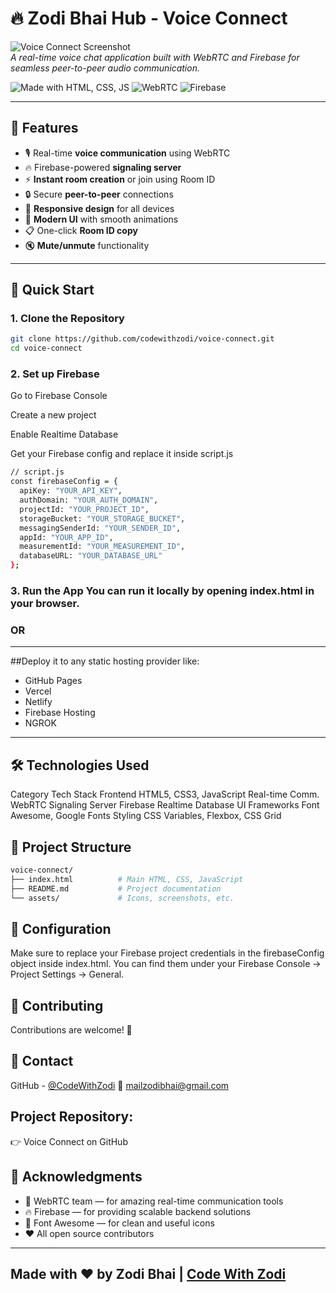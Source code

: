 # 🔥 Zodi Bhai Hub - Voice Connect

![Voice Connect Screenshot](assets/screenshot.png)  
*A real-time voice chat application built with WebRTC and Firebase for seamless peer-to-peer audio communication.*

![Made with HTML, CSS, JS](https://img.shields.io/badge/Made%20with-HTML%2FCSS%2FJS-orange)
![WebRTC](https://img.shields.io/badge/WebRTC-Enabled-green)
![Firebase](https://img.shields.io/badge/Firebase-RealtimeDB-yellow)
  
---

## 🌟 Features

- 🎙️ Real-time **voice communication** using WebRTC  
- 🔥 Firebase-powered **signaling server**  
- ⚡ **Instant room creation** or join using Room ID  
- 🔒 Secure **peer-to-peer** connections  
- 📱 **Responsive design** for all devices  
- 🎨 **Modern UI** with smooth animations  
- 📋 One-click **Room ID copy**  
- 🔇 **Mute/unmute** functionality  

---

## 🚀 Quick Start

### 1. Clone the Repository

```bash
git clone https://github.com/codewithzodi/voice-connect.git
cd voice-connect
```
### 2. Set up Firebase
Go to Firebase Console

Create a new project

Enable Realtime Database

Get your Firebase config and replace it inside script.js

```bash
// script.js
const firebaseConfig = {
  apiKey: "YOUR_API_KEY",
  authDomain: "YOUR_AUTH_DOMAIN",
  projectId: "YOUR_PROJECT_ID",
  storageBucket: "YOUR_STORAGE_BUCKET",
  messagingSenderId: "YOUR_SENDER_ID",
  appId: "YOUR_APP_ID",
  measurementId: "YOUR_MEASUREMENT_ID",
  databaseURL: "YOUR_DATABASE_URL"
};
```
### 3. Run the App You can run it locally by opening index.html in your browser.
### OR

---
##Deploy it to any static hosting provider like:

- GitHub Pages
- Vercel
- Netlify
- Firebase Hosting
- NGROK
---

## 🛠️ Technologies Used
Category	Tech Stack
Frontend	HTML5, CSS3, JavaScript
Real-time Comm.	WebRTC
Signaling Server	Firebase Realtime Database
UI Frameworks	Font Awesome, Google Fonts
Styling	CSS Variables, Flexbox, CSS Grid

## 📂 Project Structure

```bash
voice-connect/
├── index.html          # Main HTML, CSS, JavaScript
├── README.md           # Project documentation
└── assets/             # Icons, screenshots, etc.
```

## 🔧 Configuration
Make sure to replace your Firebase project credentials in the firebaseConfig object inside index.html.
You can find them under your Firebase Console → Project Settings → General.

## 🤝 Contributing
Contributions are welcome! 🎉

## 📧 Contact
GitHub - [@CodeWithZodi](https://github.com/codewithzodi)
📩 mailzodibhai@gmail.com

## Project Repository:
👉 Voice Connect on GitHub

## 🙏 Acknowledgments
- 🧠 WebRTC team — for amazing real-time communication tools
- 🔥 Firebase — for providing scalable backend solutions
- 🎨 Font Awesome — for clean and useful icons
- ❤️ All open source contributors

---
Made with ❤️ by Zodi Bhai | [Code With Zodi](https://github.com/codewithzodi)
---
